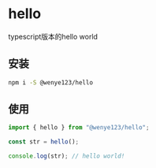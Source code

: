 # hello
typescript版本的hello world

## 安装
```bash
npm i -S @wenye123/hello
```

## 使用
```javascript
import { hello } from "@wenye123/hello";

const str = hello();

console.log(str); // hello world!
```
